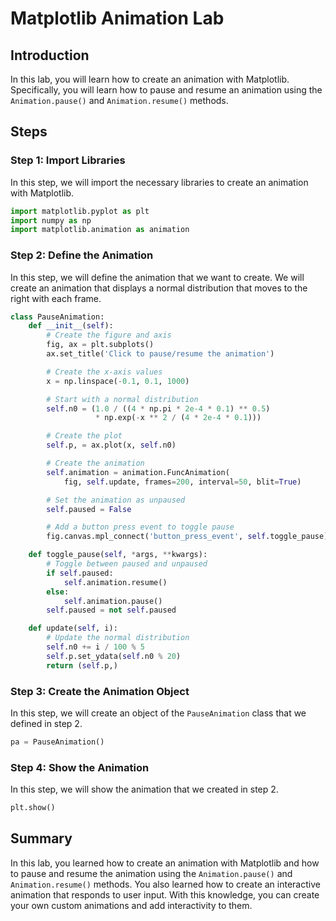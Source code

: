 # Matplotlib Animation Lab

## Introduction

In this lab, you will learn how to create an animation with Matplotlib. Specifically, you will learn how to pause and resume an animation using the `Animation.pause()` and `Animation.resume()` methods.

## Steps

### Step 1: Import Libraries

In this step, we will import the necessary libraries to create an animation with Matplotlib.

```python
import matplotlib.pyplot as plt
import numpy as np
import matplotlib.animation as animation
```

### Step 2: Define the Animation

In this step, we will define the animation that we want to create. We will create an animation that displays a normal distribution that moves to the right with each frame.

```python
class PauseAnimation:
    def __init__(self):
        # Create the figure and axis
        fig, ax = plt.subplots()
        ax.set_title('Click to pause/resume the animation')

        # Create the x-axis values
        x = np.linspace(-0.1, 0.1, 1000)

        # Start with a normal distribution
        self.n0 = (1.0 / ((4 * np.pi * 2e-4 * 0.1) ** 0.5)
                   * np.exp(-x ** 2 / (4 * 2e-4 * 0.1)))

        # Create the plot
        self.p, = ax.plot(x, self.n0)

        # Create the animation
        self.animation = animation.FuncAnimation(
            fig, self.update, frames=200, interval=50, blit=True)

        # Set the animation as unpaused
        self.paused = False

        # Add a button press event to toggle pause
        fig.canvas.mpl_connect('button_press_event', self.toggle_pause)

    def toggle_pause(self, *args, **kwargs):
        # Toggle between paused and unpaused
        if self.paused:
            self.animation.resume()
        else:
            self.animation.pause()
        self.paused = not self.paused

    def update(self, i):
        # Update the normal distribution
        self.n0 += i / 100 % 5
        self.p.set_ydata(self.n0 % 20)
        return (self.p,)
```

### Step 3: Create the Animation Object

In this step, we will create an object of the `PauseAnimation` class that we defined in step 2.

```python
pa = PauseAnimation()
```

### Step 4: Show the Animation

In this step, we will show the animation that we created in step 2.

```python
plt.show()
```

## Summary

In this lab, you learned how to create an animation with Matplotlib and how to pause and resume the animation using the `Animation.pause()` and `Animation.resume()` methods. You also learned how to create an interactive animation that responds to user input. With this knowledge, you can create your own custom animations and add interactivity to them.
